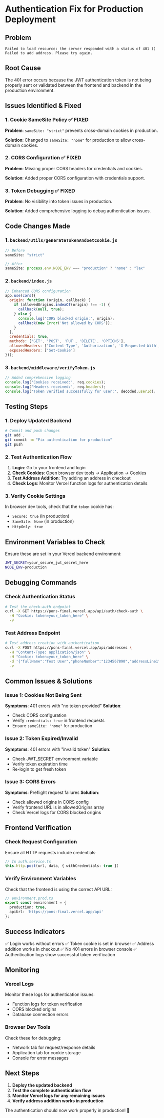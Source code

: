 # Authentication Fix for Production Deployment

## Problem
```
Failed to load resource: the server responded with a status of 401 ()
Failed to add address. Please try again.
```

## Root Cause
The 401 error occurs because the JWT authentication token is not being properly sent or validated between the frontend and backend in the production environment.

## Issues Identified & Fixed

### 1. **Cookie SameSite Policy** ✅ FIXED
**Problem**: `sameSite: "strict"` prevents cross-domain cookies in production.

**Solution**: Changed to `sameSite: "none"` for production to allow cross-domain cookies.

### 2. **CORS Configuration** ✅ FIXED
**Problem**: Missing proper CORS headers for credentials and cookies.

**Solution**: Added proper CORS configuration with credentials support.

### 3. **Token Debugging** ✅ FIXED
**Problem**: No visibility into token issues in production.

**Solution**: Added comprehensive logging to debug authentication issues.

## Code Changes Made

### 1. `backend/utils/generateTokenAndSetCookie.js`
```javascript
// Before
sameSite: "strict"

// After  
sameSite: process.env.NODE_ENV === "production" ? "none" : "lax"
```

### 2. `backend/index.js`
```javascript
// Enhanced CORS configuration
app.use(cors({ 
  origin: function (origin, callback) {
    if (allowedOrigins.indexOf(origin) !== -1) {
      callback(null, true);
    } else {
      console.log('CORS blocked origin:', origin);
      callback(new Error('Not allowed by CORS'));
    }
  },
  credentials: true,
  methods: ['GET', 'POST', 'PUT', 'DELETE', 'OPTIONS'],
  allowedHeaders: ['Content-Type', 'Authorization', 'X-Requested-With', 'Accept'],
  exposedHeaders: ['Set-Cookie']
}));
```

### 3. `backend/middleware/verifyToken.js`
```javascript
// Added comprehensive logging
console.log('Cookies received:', req.cookies);
console.log('Headers received:', req.headers);
console.log('Token verified successfully for user:', decoded.userId);
```

## Testing Steps

### 1. **Deploy Updated Backend**
```bash
# Commit and push changes
git add .
git commit -m "Fix authentication for production"
git push
```

### 2. **Test Authentication Flow**
1. **Login**: Go to your frontend and login
2. **Check Cookies**: Open browser dev tools → Application → Cookies
3. **Test Address Addition**: Try adding an address in checkout
4. **Check Logs**: Monitor Vercel function logs for authentication details

### 3. **Verify Cookie Settings**
In browser dev tools, check that the `token` cookie has:
- `Secure: true` (in production)
- `SameSite: None` (in production)
- `HttpOnly: true`

## Environment Variables to Check

Ensure these are set in your Vercel backend environment:

```bash
JWT_SECRET=your_secure_jwt_secret_here
NODE_ENV=production
```

## Debugging Commands

### Check Authentication Status
```bash
# Test the check-auth endpoint
curl -X GET https://pons-final.vercel.app/api/auth/check-auth \
  -H "Cookie: token=your_token_here" \
  -v
```

### Test Address Endpoint
```bash
# Test address creation with authentication
curl -X POST https://pons-final.vercel.app/api/addresses \
  -H "Content-Type: application/json" \
  -H "Cookie: token=your_token_here" \
  -d '{"fullName":"Test User","phoneNumber":"1234567890","addressLine1":"Test Address","city":"Test City","state":"Test State","pincode":"123456"}' \
  -v
```

## Common Issues & Solutions

### Issue 1: Cookies Not Being Sent
**Symptoms**: 401 errors with "no token provided"
**Solution**: 
- Check CORS configuration
- Verify `credentials: true` in frontend requests
- Ensure `sameSite: "none"` for production

### Issue 2: Token Expired/Invalid
**Symptoms**: 401 errors with "invalid token"
**Solution**:
- Check JWT_SECRET environment variable
- Verify token expiration time
- Re-login to get fresh token

### Issue 3: CORS Errors
**Symptoms**: Preflight request failures
**Solution**:
- Check allowed origins in CORS config
- Verify frontend URL is in allowedOrigins array
- Check Vercel logs for CORS blocked origins

## Frontend Verification

### Check Request Configuration
Ensure all HTTP requests include credentials:

```typescript
// In auth.service.ts
this.http.post(url, data, { withCredentials: true })
```

### Verify Environment Variables
Check that the frontend is using the correct API URL:

```typescript
// environment.prod.ts
export const environment = {
  production: true,
  apiUrl: 'https://pons-final.vercel.app/api'
};
```

## Success Indicators

✅ Login works without errors
✅ Token cookie is set in browser
✅ Address addition works in checkout
✅ No 401 errors in browser console
✅ Authentication logs show successful token verification

## Monitoring

### Vercel Logs
Monitor these logs for authentication issues:
- Function logs for token verification
- CORS blocked origins
- Database connection errors

### Browser Dev Tools
Check these for debugging:
- Network tab for request/response details
- Application tab for cookie storage
- Console for error messages

## Next Steps

1. **Deploy the updated backend**
2. **Test the complete authentication flow**
3. **Monitor Vercel logs for any remaining issues**
4. **Verify address addition works in production**

The authentication should now work properly in production! 🎯 